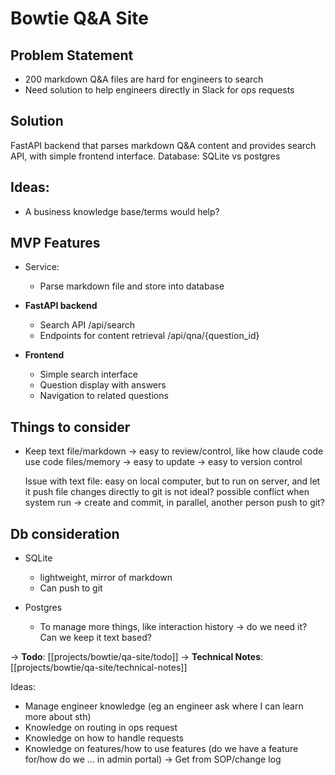 # Bowtie Q&A Site

## Problem Statement
- 200 markdown Q&A files are hard for engineers to search
- Need solution to help engineers directly in Slack for ops requests

## Solution
FastAPI backend that parses markdown Q&A content and provides search API, with simple frontend interface.
Database: SQLite vs postgres

## Ideas:
- A business knowledge base/terms would help?

## MVP Features
- Service:
    - Parse markdown file and store into database

- **FastAPI backend**
    - Search API /api/search
    - Endpoints for content retrieval /api/qna/{question_id}
- **Frontend**
    - Simple search interface
    - Question display with answers
    - Navigation to related questions

## Things to consider
- Keep text file/markdown
    -> easy to review/control, like how claude code use code files/memory
    -> easy to update
    -> easy to version control

    Issue with text file: easy on local computer, but to run on server, and let it push file changes directly to git is not ideal? possible conflict when system run -> create and commit, in parallel, another person push to git?

## Db consideration
- SQLite 
    - lightweight, mirror of markdown
    - Can push to git
    
- Postgres
    - To manage more things, like interaction history -> do we need it? Can we keep it text based?

→ **Todo**: [[projects/bowtie/qa-site/todo]]
→ **Technical Notes**: [[projects/bowtie/qa-site/technical-notes]]

Ideas:
- Manage engineer knowledge (eg an engineer ask where I can learn more about sth)
- Knowledge on routing in ops request
- Knowledge on how to handle requests
- Knowledge on features/how to use features (do we have a feature for/how do we ... in admin portal) -> Get from SOP/change log